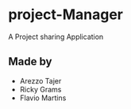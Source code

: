 # project-Manager
A Project sharing Application
## Made by
- Arezzo Tajer
- Ricky Grams
- Flavio Martins
